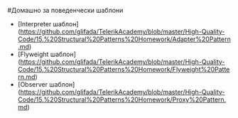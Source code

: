 ﻿#Домашно за поведенчески шаблони

* [Interpreter шаблон] (https://github.com/glifada/TelerikAcademy/blob/master/High-Quality-Code/15.%20Structural%20Patterns%20Homework/Adapter%20Pattern.md)
* [Flyweight шаблон] (https://github.com/glifada/TelerikAcademy/blob/master/High-Quality-Code/15.%20Structural%20Patterns%20Homework/Flyweight%20Pattern.md)
* [Observer шаблон] (https://github.com/glifada/TelerikAcademy/blob/master/High-Quality-Code/15.%20Structural%20Patterns%20Homework/Proxy%20Pattern.md)